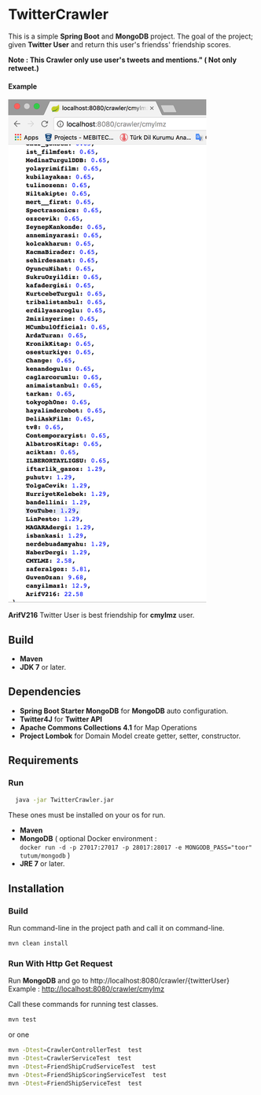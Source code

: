 # TwitterCrawler

This is a simple **Spring Boot** and **MongoDB** project.
The goal of the project; given **Twitter User** and return this user's friendss' friendship scores.

**Note : This Crawler only use user's tweets and mentions." ( Not only retweet.)**

#### Example

![TwitterCrawler](https://github.com/alicankustemur/TwitterCrawler/blob/master/src/main/resources/TwitterCrawler.png?raw=true "TwitterCrawler")

**ArifV216** Twitter User is best friendship for **cmylmz** user.

## Build
 - **Maven**
 - **JDK 7** or later.

## Dependencies
- **Spring Boot Starter MongoDB** for **MongoDB** auto configuration.
- **Twitter4J** for **Twitter API**
- **Apache Commons Collections 4.1** for Map Operations
- **Project Lombok** for Domain Model create getter, setter, constructor.


## Requirements

 ### Run
 ```sh
   java -jar TwitterCrawler.jar
   ```
   
  These ones must be installed on your os for run.
  - **Maven** 
  - **MongoDB** 
  ( optional Docker environment : <br /> 
   ```docker run -d -p 27017:27017 -p 28017:28017 -e MONGODB_PASS="toor" tutum/mongodb```
  )
  - **JRE 7** or later.
  
  
 ## Installation
 ### Build
 Run command-line in the project path and call it on command-line.
  ```sh
  mvn clean install
  ```
  
  ### Run With Http Get Request
  
  Run **MongoDB** and go to http://localhost:8080/crawler/{twitterUser}
  Example : [http://localhost:8080/crawler/cmylmz](http://localhost:8080/crawler/cmylmz)

Call these commands for running test classes.

```sh
mvn test
```
or one
```sh
mvn -Dtest=CrawlerControllerTest  test
mvn -Dtest=CrawlerServiceTest  test
mvn -Dtest=FriendShipCrudServiceTest  test
mvn -Dtest=FriendShipScoringServiceTest  test
mvn -Dtest=FriendShipServiceTest  test
```
